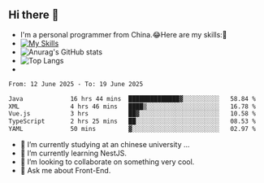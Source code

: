 ## Hi there 👋
- I'm a personal programmer from China.😂Here are my skills:🤔
- [![My Skills](https://skillicons.dev/icons?i=js,html,css,vue,typescript,java,golang)](https://skillicons.dev)
- ![Anurag's GitHub stats](https://github-readme-stats.vercel.app/api?username=FluffyChi-Xing&count_private=true&show_icons=true&theme=radical)
- ![Top Langs](https://github-readme-stats.vercel.app/api/top-langs/?username=FluffyChi-Xing)
- <!--START_SECTION:waka-->

```txt
From: 12 June 2025 - To: 19 June 2025

Java             16 hrs 44 mins  ██████████████▓░░░░░░░░░░   58.84 %
XML              4 hrs 46 mins   ████▒░░░░░░░░░░░░░░░░░░░░   16.78 %
Vue.js           3 hrs           ██▓░░░░░░░░░░░░░░░░░░░░░░   10.58 %
TypeScript       2 hrs 25 mins   ██░░░░░░░░░░░░░░░░░░░░░░░   08.53 %
YAML             50 mins         ▓░░░░░░░░░░░░░░░░░░░░░░░░   02.97 %
```

<!--END_SECTION:waka-->
- 🔭 I’m currently studying at an chinese university ...
- 🌱 I’m currently learning NestJS.
- 👯 I’m looking to collaborate on something very cool.
- 💬 Ask me about Front-End.
